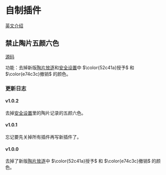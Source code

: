 # 自制插件

[英文介绍](README.md)

## 禁止陶片五颜六色

[源码](https://github.com/chenyuan33/tampermonkey-extensions/blob/main/%E7%A6%81%E6%AD%A2%E9%99%B6%E7%89%87%E4%BA%94%E9%A2%9C%E5%85%AD%E8%89%B2)

功能：去掉新版[陶片放逐](https://www.luogu.com.cn/judgement)和[安全设置](https://www.luogu.com.cn/user/setting/security)中 $\color{52c41a}授予$ 和 $\color{e74c3c}撤销$ 的颜色。

### 更新日志

#### v1.0.2

去掉[安全设置](https://www.luogu.com.cn/user/setting/security)里的陶片记录的五颜六色。

#### v1.0.1

忘记要先关掉所有插件再写新插件了。

#### v1.0.0

去掉了新版[陶片放逐](https://www.luogu.com.cn/judgement)中 $\color{52c41a}授予$ 和 $\color{e74c3c}撤销$ 的颜色。
